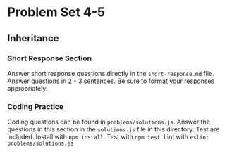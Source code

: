 # Problem Set 4-5
## Inheritance

### Short Response Section
Answer short response questions directly in the `short-response.md` file. Answer questions in 2 - 3 sentences. Be sure to format your responses appropriately.

### Coding Practice
Coding questions can be found in `problems/solutions.js`. Answer the questions in this section in the `solutions.js` file in this directory. Test are included. Install with `npm install`. Test with `npm test`. Lint with `eslint problems/solutions.js`
